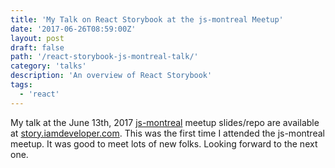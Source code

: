 ```yaml
---
title: 'My Talk on React Storybook at the js-montreal Meetup'
date: '2017-06-26T08:59:00Z'
layout: post
draft: false
path: '/react-storybook-js-montreal-talk/'
category: 'talks'
description: 'An overview of React Storybook'
tags:
  - 'react'
---
```


My talk at the June 13th, 2017 [js-montreal](http://js-montreal.org) meetup slides/repo are available at [story.iamdeveloper.com](http://story.iamdeveloper.com). This was the first time I attended the js-montreal meetup. It was good to meet lots of new folks. Looking forward to the next one.
